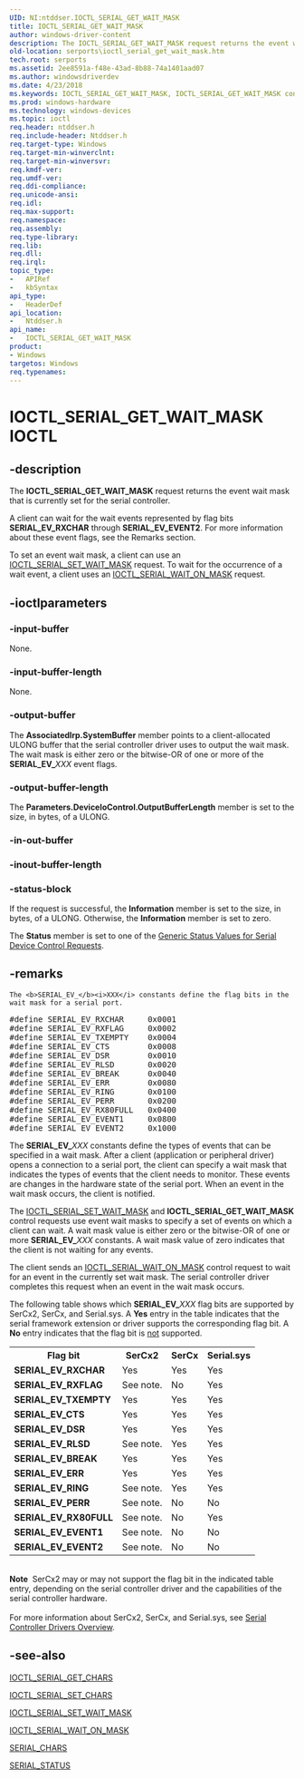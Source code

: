 ```yaml
---
UID: NI:ntddser.IOCTL_SERIAL_GET_WAIT_MASK
title: IOCTL_SERIAL_GET_WAIT_MASK
author: windows-driver-content
description: The IOCTL_SERIAL_GET_WAIT_MASK request returns the event wait mask that is currently set for the serial controller.
old-location: serports\ioctl_serial_get_wait_mask.htm
tech.root: serports
ms.assetid: 2ee8591a-f48e-43ad-8b88-74a1401aad07
ms.author: windowsdriverdev
ms.date: 4/23/2018
ms.keywords: IOCTL_SERIAL_GET_WAIT_MASK, IOCTL_SERIAL_GET_WAIT_MASK control, IOCTL_SERIAL_GET_WAIT_MASK control code [Serial Ports], ntddser/IOCTL_SERIAL_GET_WAIT_MASK, serports.ioctl_serial_get_wait_mask, serref_d06a9ed8-0871-455b-8d91-8f530adfcfe9.xml
ms.prod: windows-hardware
ms.technology: windows-devices
ms.topic: ioctl
req.header: ntddser.h
req.include-header: Ntddser.h
req.target-type: Windows
req.target-min-winverclnt: 
req.target-min-winversvr: 
req.kmdf-ver: 
req.umdf-ver: 
req.ddi-compliance: 
req.unicode-ansi: 
req.idl: 
req.max-support: 
req.namespace: 
req.assembly: 
req.type-library: 
req.lib: 
req.dll: 
req.irql: 
topic_type:
-	APIRef
-	kbSyntax
api_type:
-	HeaderDef
api_location:
-	Ntddser.h
api_name:
-	IOCTL_SERIAL_GET_WAIT_MASK
product:
- Windows
targetos: Windows
req.typenames: 
---
```


# IOCTL_SERIAL_GET_WAIT_MASK IOCTL


## -description


The <b>IOCTL_SERIAL_GET_WAIT_MASK</b> request returns the event wait mask that is currently set for the serial controller.

A client can wait for the wait events represented by flag bits <b>SERIAL_EV_RXCHAR</b> through <b>SERIAL_EV_EVENT2</b>. For more information about these event flags, see the Remarks section.

To set an event wait mask, a client can use an <a href="https://msdn.microsoft.com/library/windows/hardware/ff546780">IOCTL_SERIAL_SET_WAIT_MASK</a> request. To wait for the occurrence of a wait event, a client uses an <a href="https://msdn.microsoft.com/library/windows/hardware/ff546805">IOCTL_SERIAL_WAIT_ON_MASK</a> request.


## -ioctlparameters




### -input-buffer

None.


### -input-buffer-length

None.


### -output-buffer

The <b>AssociatedIrp.SystemBuffer</b> member points to a client-allocated ULONG buffer that the serial controller driver uses to output the wait mask. The wait mask is either zero or the bitwise-OR of one or more of the <b>SERIAL_EV_</b><i>XXX</i> event flags.


### -output-buffer-length

The <b>Parameters.DeviceIoControl.OutputBufferLength</b> member is set to the size, in bytes, of a ULONG.


### -in-out-buffer








### -inout-buffer-length








### -status-block

If the request is successful, the <b>Information</b> member is set to the size, in bytes, of a ULONG. Otherwise, the <b>Information</b> member is set to zero.

The <b>Status</b> member is set to one of the <a href="https://docs.microsoft.com/en-us/windows-hardware/drivers/serports/serial-device-control-requests2">Generic Status Values for Serial Device Control Requests</a>.


## -remarks




    The <b>SERIAL_EV_</b><i>XXX</i> constants define the flag bits in the wait mask for a serial port.
   


<pre class="syntax">#define SERIAL_EV_RXCHAR     0x0001
#define SERIAL_EV_RXFLAG     0x0002
#define SERIAL_EV_TXEMPTY    0x0004
#define SERIAL_EV_CTS        0x0008
#define SERIAL_EV_DSR        0x0010
#define SERIAL_EV_RLSD       0x0020
#define SERIAL_EV_BREAK      0x0040
#define SERIAL_EV_ERR        0x0080
#define SERIAL_EV_RING       0x0100
#define SERIAL_EV_PERR       0x0200
#define SERIAL_EV_RX80FULL   0x0400
#define SERIAL_EV_EVENT1     0x0800
#define SERIAL_EV_EVENT2     0x1000</pre>




The <b>SERIAL_EV_</b><i>XXX</i> constants define the types of events that can be specified in a wait mask. After a client (application or peripheral driver) opens a connection to a serial port, the client can specify a wait mask that indicates the types of events that the client needs to monitor. These events are changes in the hardware state of the serial port. When an event in the wait mask occurs, the client is notified.

The <a href="https://msdn.microsoft.com/library/windows/hardware/ff546780">IOCTL_SERIAL_SET_WAIT_MASK</a> and <b>IOCTL_SERIAL_GET_WAIT_MASK</b> control requests use event wait masks to specify a set of events on which a client can wait. A wait mask value is either zero or the bitwise-OR of one or more <b>SERIAL_EV_</b><i>XXX</i> constants. A wait mask value of zero indicates that the client is not waiting for any events.

The client sends an <a href="https://msdn.microsoft.com/library/windows/hardware/ff546805">IOCTL_SERIAL_WAIT_ON_MASK</a> control request to wait for an event in the currently set wait mask. The serial controller driver completes this request when an event in the wait mask occurs.

The following table shows which <b>SERIAL_EV_</b><i>XXX</i> flag bits are supported by SerCx2, SerCx, and Serial.sys. A <b>Yes</b> entry in the table indicates that the serial framework extension or driver supports the corresponding flag bit. A <b>No</b> entry indicates that the flag bit is <u>not</u> supported.

<table>
<tr>
<th>Flag bit</th>
<th>SerCx2</th>
<th>SerCx</th>
<th>Serial.sys</th>
</tr>
<tr>
<td><b>SERIAL_EV_RXCHAR</b></td>
<td>Yes</td>
<td>Yes</td>
<td>Yes</td>
</tr>
<tr>
<td><b>SERIAL_EV_RXFLAG</b></td>
<td>See note.</td>
<td>No</td>
<td>Yes</td>
</tr>
<tr>
<td><b>SERIAL_EV_TXEMPTY</b></td>
<td>Yes</td>
<td>Yes</td>
<td>Yes</td>
</tr>
<tr>
<td><b>SERIAL_EV_CTS</b></td>
<td>Yes</td>
<td>Yes</td>
<td>Yes</td>
</tr>
<tr>
<td><b>SERIAL_EV_DSR</b></td>
<td>Yes</td>
<td>Yes</td>
<td>Yes</td>
</tr>
<tr>
<td><b>SERIAL_EV_RLSD</b></td>
<td>See note.</td>
<td>Yes</td>
<td>Yes</td>
</tr>
<tr>
<td><b>SERIAL_EV_BREAK</b></td>
<td>Yes</td>
<td>Yes</td>
<td>Yes</td>
</tr>
<tr>
<td><b>SERIAL_EV_ERR</b></td>
<td>Yes</td>
<td>Yes</td>
<td>Yes</td>
</tr>
<tr>
<td><b>SERIAL_EV_RING</b></td>
<td>See note.</td>
<td>Yes</td>
<td>Yes</td>
</tr>
<tr>
<td><b>SERIAL_EV_PERR</b></td>
<td>See note.</td>
<td>No</td>
<td>No</td>
</tr>
<tr>
<td><b>SERIAL_EV_RX80FULL</b></td>
<td>See note.</td>
<td>No</td>
<td>Yes</td>
</tr>
<tr>
<td><b>SERIAL_EV_EVENT1</b></td>
<td>See note.</td>
<td>No</td>
<td>No</td>
</tr>
<tr>
<td><b>SERIAL_EV_EVENT2</b></td>
<td>See note.</td>
<td>No</td>
<td>No</td>
</tr>
</table>
 

<div class="alert"><b>Note</b>  SerCx2 may or may not support the flag bit in the indicated table entry, depending on the serial controller driver and the capabilities of the serial controller hardware.</div>
<div> </div>
For more information about SerCx2, SerCx, and Serial.sys, see <a href="https://msdn.microsoft.com/1EA0221E-0F68-429B-9DA5-4AE2D3394A09">Serial Controller Drivers Overview</a>.




## -see-also




<a href="https://msdn.microsoft.com/library/windows/hardware/ff546558">IOCTL_SERIAL_GET_CHARS</a>



<a href="https://msdn.microsoft.com/library/windows/hardware/ff546688">IOCTL_SERIAL_SET_CHARS</a>



<a href="https://msdn.microsoft.com/library/windows/hardware/ff546780">IOCTL_SERIAL_SET_WAIT_MASK</a>



<a href="https://msdn.microsoft.com/library/windows/hardware/ff546805">IOCTL_SERIAL_WAIT_ON_MASK</a>



<a href="https://msdn.microsoft.com/library/windows/hardware/jj673020">SERIAL_CHARS</a>



<a href="https://msdn.microsoft.com/library/windows/hardware/jj673022">SERIAL_STATUS</a>
 

 

